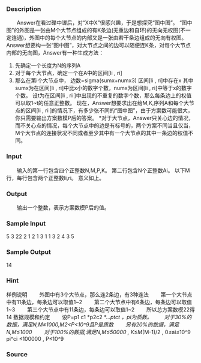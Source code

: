 
### Description



　　Answer在看过碟中谍后，对“X中X”很感兴趣，于是想探究“图中图”。
“图中图”的外图是一张由M个大节点组成的有K条边(无重边和自环)的无向无权图(不一定连通)，外图中的每个大节点的内部又是一张由若干条边组成的无向有权图。
Answer想要构一张“图中图”，对大节点之间的边可以随便连K条，对每个大节点内部的无向图，Answer有一种生成方法：
1. 先确定一个长度为N的序列A
2. 对于每个大节点，确定一个在A中的区间[li , ri]
3. 那么在第i个大节点中，
边数=sigma(sumx+numx3) 区间[li , ri]中存在x
其中sumx为在区间[li , ri]中比x小的数字个数，numx为区间[li , ri]中等于x的数字个数。
设t为在区间[li , ri ]中出现的不重复的数字个数，那么每条边上的权值可以取1~t的任意正整数。
现在，Answer想要求出在给M,K,序列A和每个大节点的区间[li , ri ]的情况下，有多少张不同的“图中图”，由于方案数可能很大，你只需要输出方案数模P后的答案。
*对于大节点，Answer只关心边的情况，而不关心点的情况，每个大节点中的边是有标号的，两个方案不同当且仅当，M个大节点的连接状况不同或者至少其中有一个大节点的其中一条边的权值不同。




### Input

　　输入的第一行包含四个正整数N,M,P,K。
第二行包含N个正整数Ai。
以下M行，每行包含两个正整数li,ri。
意义如上。



### Output



　　输出一个整数，表示方案数模P后的值。



### Sample Input
5 3 22 2
1 2 1 3 1
1 3
2 4
3 5

### Sample Output
14

### Hint
样例说明
　　外图中有3个大节点，那么连2条边，有3种连法
　　第一个大节点中有11条边，每条边可以取值1~2
　　第二个大节点中有6条边，每条边可以取值1~3
　　第三个大节点中有11条边，每条边可以取值1~2
　　所以总方案数模22得14
数据规模和约定
　　设P=p1 c1 *p2c2 *…*ptct ，pi为质数。
　　对于30%的数据，满足N,M≤1000,M2<P<10^9且P是质数
　　另有20%的数据，满足N,M≤1000
　　对于100%的数据,满足N,M≤50000 , K≤M*(M-1)/2 , 0≤ai≤10^9
pi^ci ≤100000 , P≤10^9

### Source
